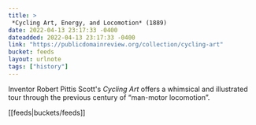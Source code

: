```yaml
---
title: > 
 *Cycling Art, Energy, and Locomotion* (1889)
date: 2022-04-13 23:17:33 -0400
dateadded: 2022-04-13 23:17:33 -0400
link: "https://publicdomainreview.org/collection/cycling-art"
bucket: feeds
layout: urlnote
tags: ["history"]
--- 
```

Inventor Robert Pittis Scott's *Cycling Art* offers a whimsical and illustrated tour through the previous century of “man-motor locomotion”. 
 <!-- end excerpt --> 
<div class='bucket'>[[feeds|buckets/feeds]]</div> 
